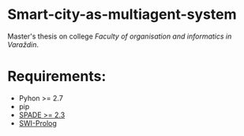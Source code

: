 # Smart-city-as-multiagent-system
 Master's thesis on college *Faculty of organisation and informatics in Varaždin*. 
 
 # Requirements:
  - Pyhon >= 2.7
  - pip
  - [SPADE >= 2.3](https://pypi.org/project/SPADE/2.3/)
  - [SWI-Prolog](http://www.swi-prolog.org/)
  
